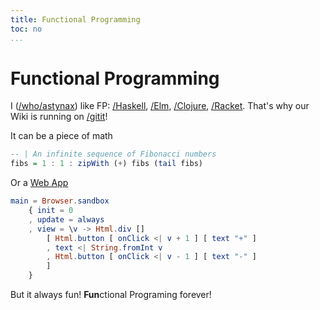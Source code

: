 ```yaml
---
title: Functional Programming
toc: no
...
```


# Functional Programming

I ([/who/astynax]()) like FP: [/Haskell](), [/Elm](), [/Clojure](), [/Racket](). That's why our Wiki is running on [/gitit]()!

It can be a piece of math

```haskell
-- | An infinite sequence of Fibonacci numbers
fibs = 1 : 1 : zipWith (+) fibs (tail fibs)
```

Or a [Web App](https://ellie-app.com/bsnBBvtWbJwa1 "live demo")

```elm
main = Browser.sandbox
    { init = 0
    , update = always
    , view = \v -> Html.div []
        [ Html.button [ onClick <| v + 1 ] [ text "+" ]
        , text <| String.fromInt v
        , Html.button [ onClick <| v - 1 ] [ text "-" ]
        ]
    }
```

But it always fun! **Fun**ctional Programing forever!
